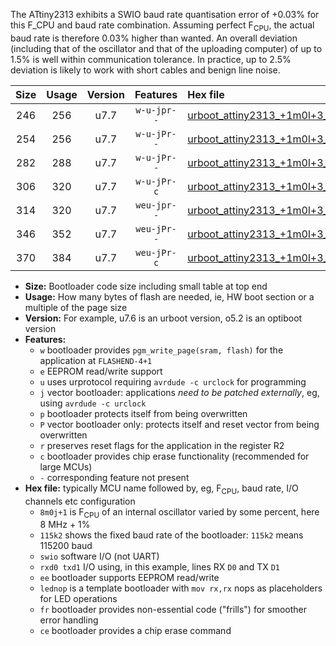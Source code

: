 The ATtiny2313 exhibits a SWIO baud rate quantisation error of +0.03% for this F_CPU and baud rate combination. Assuming perfect F<sub>CPU</sub>, the actual baud rate is therefore 0.03% higher than wanted. An overall deviation (including that of the oscillator and that of the uploading computer) of up to 1.5% is well within communication tolerance. In practice, up to 2.5% deviation is likely to work with short cables and benign line noise.

|Size|Usage|Version|Features|Hex file|
|:-:|:-:|:-:|:-:|:--|
|246|256|u7.7|`w-u-jpr--`|[urboot_attiny2313_+1m0l+3_+++1k8_swio_rxd0_txd1_lednop.hex](https://raw.githubusercontent.com/stefanrueger/urboot.hex/main/mcus/attiny2313/internal_oscillator/fcpu_+1m0l+3/br_+++1k8/urboot_attiny2313_+1m0l+3_+++1k8_swio_rxd0_txd1_lednop.hex)|
|254|256|u7.7|`w-u-jPr--`|[urboot_attiny2313_+1m0l+3_+++1k8_swio_rxd0_txd1.hex](https://raw.githubusercontent.com/stefanrueger/urboot.hex/main/mcus/attiny2313/internal_oscillator/fcpu_+1m0l+3/br_+++1k8/urboot_attiny2313_+1m0l+3_+++1k8_swio_rxd0_txd1.hex)|
|282|288|u7.7|`w-u-jPr--`|[urboot_attiny2313_+1m0l+3_+++1k8_swio_rxd0_txd1_lednop_fr.hex](https://raw.githubusercontent.com/stefanrueger/urboot.hex/main/mcus/attiny2313/internal_oscillator/fcpu_+1m0l+3/br_+++1k8/urboot_attiny2313_+1m0l+3_+++1k8_swio_rxd0_txd1_lednop_fr.hex)|
|306|320|u7.7|`w-u-jPr-c`|[urboot_attiny2313_+1m0l+3_+++1k8_swio_rxd0_txd1_lednop_fr_ce.hex](https://raw.githubusercontent.com/stefanrueger/urboot.hex/main/mcus/attiny2313/internal_oscillator/fcpu_+1m0l+3/br_+++1k8/urboot_attiny2313_+1m0l+3_+++1k8_swio_rxd0_txd1_lednop_fr_ce.hex)|
|314|320|u7.7|`weu-jpr--`|[urboot_attiny2313_+1m0l+3_+++1k8_swio_rxd0_txd1_ee_lednop.hex](https://raw.githubusercontent.com/stefanrueger/urboot.hex/main/mcus/attiny2313/internal_oscillator/fcpu_+1m0l+3/br_+++1k8/urboot_attiny2313_+1m0l+3_+++1k8_swio_rxd0_txd1_ee_lednop.hex)|
|346|352|u7.7|`weu-jPr--`|[urboot_attiny2313_+1m0l+3_+++1k8_swio_rxd0_txd1_ee_lednop_fr.hex](https://raw.githubusercontent.com/stefanrueger/urboot.hex/main/mcus/attiny2313/internal_oscillator/fcpu_+1m0l+3/br_+++1k8/urboot_attiny2313_+1m0l+3_+++1k8_swio_rxd0_txd1_ee_lednop_fr.hex)|
|370|384|u7.7|`weu-jPr-c`|[urboot_attiny2313_+1m0l+3_+++1k8_swio_rxd0_txd1_ee_lednop_fr_ce.hex](https://raw.githubusercontent.com/stefanrueger/urboot.hex/main/mcus/attiny2313/internal_oscillator/fcpu_+1m0l+3/br_+++1k8/urboot_attiny2313_+1m0l+3_+++1k8_swio_rxd0_txd1_ee_lednop_fr_ce.hex)|

- **Size:** Bootloader code size including small table at top end
- **Usage:** How many bytes of flash are needed, ie, HW boot section or a multiple of the page size
- **Version:** For example, u7.6 is an urboot version, o5.2 is an optiboot version
- **Features:**
  + `w` bootloader provides `pgm_write_page(sram, flash)` for the application at `FLASHEND-4+1`
  + `e` EEPROM read/write support
  + `u` uses urprotocol requiring `avrdude -c urclock` for programming
  + `j` vector bootloader: applications *need to be patched externally*, eg, using `avrdude -c urclock`
  + `p` bootloader protects itself from being overwritten
  + `P` vector bootloader only: protects itself and reset vector from being overwritten
  + `r` preserves reset flags for the application in the register R2
  + `c` bootloader provides chip erase functionality (recommended for large MCUs)
  + `-` corresponding feature not present
- **Hex file:** typically MCU name followed by, eg, F<sub>CPU</sub>, baud rate, I/O channels etc configuration
  + `8m0j+1` is F<sub>CPU</sub> of an internal oscillator varied by some percent, here 8 MHz + 1%
  + `115k2` shows the fixed baud rate of the bootloader: `115k2` means 115200 baud
  + `swio` software I/O (not UART)
  + `rxd0 txd1` I/O using, in this example, lines RX `D0` and TX `D1`
  + `ee` bootloader supports EEPROM read/write
  + `lednop` is a template bootloader with `mov rx,rx` nops as placeholders for LED operations
  + `fr` bootloader provides non-essential code ("frills") for smoother error handling
  + `ce` bootloader provides a chip erase command
